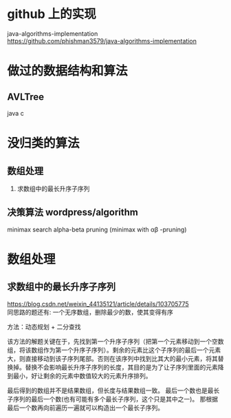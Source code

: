 # github 上的实现
java-algorithms-implementation  
https://github.com/phishman3579/java-algorithms-implementation  

# 做过的数据结构和算法

## AVLTree
java c

# 没归类的算法
## 数组处理
1. 求数组中的最长升序子序列

## 决策算法 wordpress/algorithm
minimax search    alpha-beta pruning  (minimax with αβ -pruning)

# 数组处理

## 求数组中的最长升序子序列
https://blog.csdn.net/weixin_44135121/article/details/103705775  
同思路的题还有: 一个无序数组，删除最少的数，使其变得有序

方法：动态规划 + 二分查找

该方法的解题关键在于，先找到第一个升序子序列（把第一个元素移动到一个空数组，将该数组作为第一个升序子序列）。剩余的元素比这个子序列的最后一个元素大，则直接移动到该子序列尾部。否则在该序列中找到比其大的最小元素，将其替换掉。替换不会影响最长升序子序列的长度，其目的是为了让子序列里面的元素降到最小，好让剩余的元素中数值较大的元素升序排列。

最后得到的数组并不是结果数组，但长度与结果数组一致。 最后一个数也是最长子序列的最后一个数(也有可能有多个最长子序列，这个只是其中之一)。  那根据最后一个数再向前遍历一遍就可以构造出一个最长子序列。  

